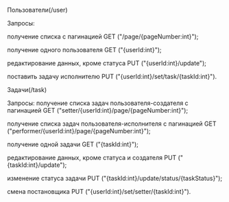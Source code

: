 Пользователи(/user)

Запросы:

получение списка с пагинацией GET ("/page/{pageNumber:int}");

получение одного пользователя GET ("{userId:int}");

редактирование данных, кроме статуса PUT ("{userId:int}/update");

поставить задачу исполнителю PUT ("{userId:int}/set/task/{taskId:int}").

Задачи(/task)

Запросы:
получение списка задач пользователя-создателя с пагинацией GET ("setter/{userId:int}/page/{pageNumber:int}");

получение списка задач пользователя-исполнителя с пагинацией GET ("performer/{userId:int}/page/{pageNumber:int}");

получение одной задачи GET ("{taskId:int}");

редактирование данных, кроме статуса и создателя PUT ("{taskId:int}/update");

изменение статуса задачи PUT ("{taskId:int}/update/status/{taskStatus}");

смена постановщика PUT ("{userId:int}/set/setter/{taskId:int}").
